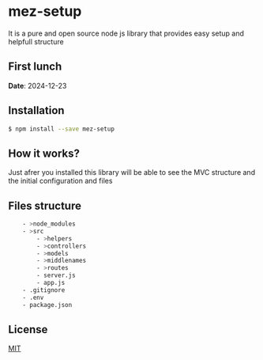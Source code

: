 # mez-setup

It is a pure and open source node js library that provides easy setup and helpfull structure

## First lunch
**Date**: 2024-12-23

## Installation
```sh
$ npm install --save mez-setup
```

## How it works?
Just afrer you installed this library will be able to see the MVC structure and the initial configuration and files

## Files structure
```sh
    - >node_modules
    - >src
        - >helpers
        - >controllers
        - >models
        - >middlenames
        - >routes
        - server.js
        - app.js 
    - .gitignore
    - .env
    - package.json
```

## License

[MIT](LICENSE)
